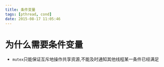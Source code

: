 ```yaml
---
title: 条件变量
tags: [pthread, cond]
date: 2015-08-17 11:05:46
---
```


# 为什么需要条件变量

-   `mutex`只能保证互斥地操作共享资源,不能及时通知其他线程某一条件已经满足
